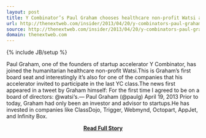 ```yaml
---
layout: post
title: Y Combinator’s Paul Graham chooses healthcare non-profit Watsi as his first board seat
url: http://thenextweb.com/insider/2013/04/20/y-combinators-paul-graham-chooses-healthcare-non-profit-watsi-as-his-first-board-seat/
source: http://thenextweb.com/insider/2013/04/20/y-combinators-paul-graham-chooses-healthcare-non-profit-watsi-as-his-first-board-seat/
domain: thenextweb.com
---
```

{% include JB/setup %}<p>Paul Graham, one of the founders of startup accelerator Y Combinator, has joined the humanitarian healthcare non-profit Watsi.This is Graham’s first board seat and interestingly it’s also for one of the companies that his accelerator invited to participate in the last YC class.The news first appeared in a tweet by Graham himself:
 For the first time I agreed to be on a board of directors: @watsi‘s.— Paul Graham (@paulg) April 19, 2013
 Prior to today, Graham had only been an investor and advisor to startups.He has invested in companies like ClassDojo, Trigger, Webmynd, Octopart, AppJet, and Infinity Box.</p>
<center><p><a href="http://thenextweb.com/insider/2013/04/20/y-combinators-paul-graham-chooses-healthcare-non-profit-watsi-as-his-first-board-seat/" style='padding:25px; font-sze:18px; font-weight: bold;'>Read Full Story</a></p></center>
